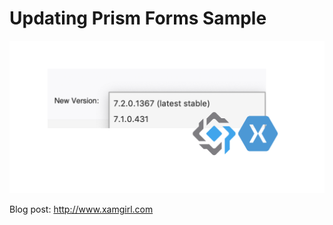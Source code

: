 # Updating Prism Forms Sample

<p align="center">
<img  height:"700" src="Sample.png" title="iOS"/>
</p>


Blog post: http://www.xamgirl.com
